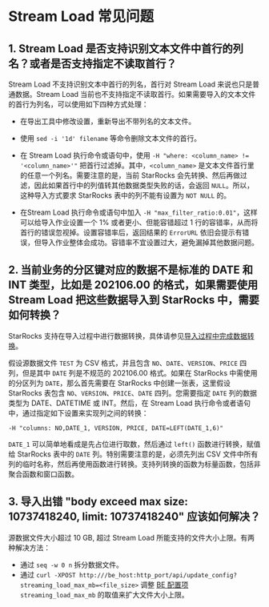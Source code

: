 # Stream Load 常见问题

## 1. Stream Load 是否支持识别文本文件中首行的列名？或者是否支持指定不读取首行？

Stream Load 不支持识别文本中首行的列名，首行对 Stream Load 来说也只是普通数据。Stream Load 当前也不支持指定不读取首行。如果需要导入的文本文件的首行为列名，可以使用如下四种方式处理：

- 在导出工具中修改设置，重新导出不带列名的文本文件。

- 使用 `sed -i '1d' filename` 等命令删除文本文件的首行。

- 在 Stream Load 执行命令或语句中，使用 `-H "where: <column_name> != '<column_name>'"` 把首行过滤掉。其中，`<column_name>` 是文本文件首行里的任意一个列名。需要注意的是，当前 StarRocks 会先转换、然后再做过滤，因此如果首行中的列值转其他数据类型失败的话，会返回 `NULL`。所以，这种导入方式要求 StarRocks 表中的列不能有设置为 `NOT NULL` 的。

- 在Stream Load 执行命令或语句中加入 `-H "max_filter_ratio:0.01"`，这样可以给导入作业设置一个 1% 或者更小、但能容错超过 1 行的容错率，从而将首行的错误忽视掉。设置容错率后，返回结果的 `ErrorURL` 依旧会提示有错误，但导入作业整体会成功。容错率不宜设置过大，避免漏掉其他数据问题。

## 2. 当前业务的分区键对应的数据不是标准的 DATE 和 INT 类型，比如是 202106.00 的格式，如果需要使用 Stream Load 把这些数据导入到 StarRocks 中，需要如何转换？

StarRocks 支持在导入过程中进行数据转换，具体请参见[导入过程中完成数据转换](/loading/Etl_in_loading.md)。

假设源数据文件 `TEST` 为 CSV 格式，并且包含 `NO`、`DATE`、`VERSION`、`PRICE` 四列，但是其中 `DATE` 列是不规范的 202106.00 格式。如果在 StarRocks 中需使用的分区列为 `DATE`，那么首先需要在 StarRocks 中创建一张表，这里假设 StarRocks 表包含 `NO`、`VERSION`、`PRICE`、`DATE` 四列。您需要指定 `DATE` 列的数据类型为 DATE、DATETIME 或 INT。然后，在 Stream Load 执行命令或者语句中，通过指定如下设置来实现列之间的转换：

```Plain
-H "columns: NO,DATE_1, VERSION, PRICE, DATE=LEFT(DATE_1,6)"
```

`DATE_1` 可以简单地看成是先占位进行取数，然后通过 `left()` 函数进行转换，赋值给 StarRocks 表中的 `DATE` 列。特别需要注意的是，必须先列出 CSV 文件中所有列的临时名称，然后再使用函数进行转换。支持列转换的函数为标量函数，包括非聚合函数和窗口函数。

## 3. 导入出错 "body exceed max size: 10737418240, limit: 10737418240" 应该如何解决？

源数据文件大小超过 10 GB, 超过 Stream Load 所能支持的文件大小上限。有两种解决方法：

- 通过 `seq -w 0 n` 拆分数据文件。
- 通过 `curl -XPOST http:///be_host:http_port/api/update_config?streaming_load_max_mb=<file_size>` 调整 [BE 配置项](../../administration/Configuration.md#配置-be-动态参数) `streaming_load_max_mb` 的取值来扩大文件大小上限。
